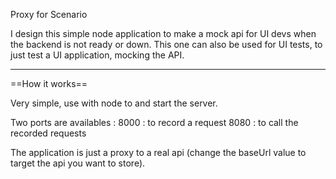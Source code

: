 Proxy for Scenario

I design this simple node application to make a mock api for UI devs when the backend is not ready or down.
This one can also be used for UI tests, to just test a UI application, mocking the API.

-----------------
==How it works==

Very simple, use with node to and start the server.

Two ports are availables :
8000 : to record a request
8080 : to call the recorded requests

The application is just a proxy to a real api (change the baseUrl value to target the api you want to store).

